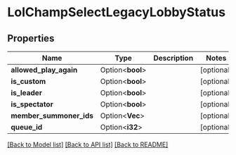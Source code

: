 # LolChampSelectLegacyLobbyStatus

## Properties

Name | Type | Description | Notes
------------ | ------------- | ------------- | -------------
**allowed_play_again** | Option<**bool**> |  | [optional]
**is_custom** | Option<**bool**> |  | [optional]
**is_leader** | Option<**bool**> |  | [optional]
**is_spectator** | Option<**bool**> |  | [optional]
**member_summoner_ids** | Option<**Vec<i64>**> |  | [optional]
**queue_id** | Option<**i32**> |  | [optional]

[[Back to Model list]](../README.md#documentation-for-models) [[Back to API list]](../README.md#documentation-for-api-endpoints) [[Back to README]](../README.md)


